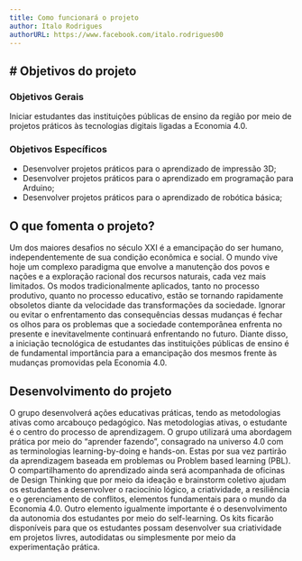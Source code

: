 ```yaml
---
title: Como funcionará o projeto
author: Italo Rodrigues
authorURL: https://www.facebook.com/italo.rodrigues00
---
```


## # Objetivos do projeto
### Objetivos Gerais
Iniciar estudantes das instituições públicas de ensino da região por meio de projetos práticos às tecnologias digitais ligadas a Economia 4.0.

### Objetivos Específicos
- Desenvolver projetos práticos para o aprendizado de impressão 3D;
- Desenvolver projetos práticos para o aprendizado em programação para Arduino;
- Desenvolver projetos práticos para o aprendizado de robótica básica;

## O que fomenta o projeto?
Um dos maiores desafios no século XXI é a emancipação do ser humano, independentemente de sua condição econômica e social. O mundo vive hoje um complexo paradigma que envolve a manutenção dos povos e nações e a exploração racional dos recursos naturais, cada vez mais limitados. Os modos tradicionalmente aplicados, tanto no processo produtivo, quanto no processo educativo, estão se tornando rapidamente obsoletos diante da velocidade das transformações da sociedade. Ignorar ou evitar o enfrentamento das consequências dessas mudanças é fechar os olhos para os problemas que a sociedade contemporânea enfrenta no presente e inevitavelmente continuará enfrentando no futuro. Diante disso, a iniciação tecnológica de estudantes das instituições públicas de ensino é de fundamental importância para a emancipação dos mesmos frente às mudanças promovidas pela Economia 4.0.

## Desenvolvimento do projeto
O grupo desenvolverá ações educativas práticas, tendo as metodologias ativas como arcabouço pedagógico. Nas metodologias ativas, o estudante é o centro do processo de aprendizagem. O grupo utilizará uma abordagem prática por meio do “aprender fazendo”, consagrado na universo 4.0 com as terminologias learning-by-doing e hands-on. Estas por sua vez partirão da aprendizagem baseada em problemas ou Problem based learning (PBL). O compartilhamento do aprendizado ainda será acompanhada de oficinas de Design Thinking que por meio da ideação e brainstorm coletivo ajudam os estudantes a desenvolver o raciocínio lógico, a criatividade, a resiliência e o gerenciamento de conflitos, elementos fundamentais para o mundo da Economia 4.0. 
Outro elemento igualmente importante é o desenvolvimento da autonomia dos estudantes por meio do self-learning. Os kits ficarão disponíveis para que os estudantes possam desenvolver sua criatividade em projetos livres, autodidatas ou simplesmente por meio da experimentação prática.